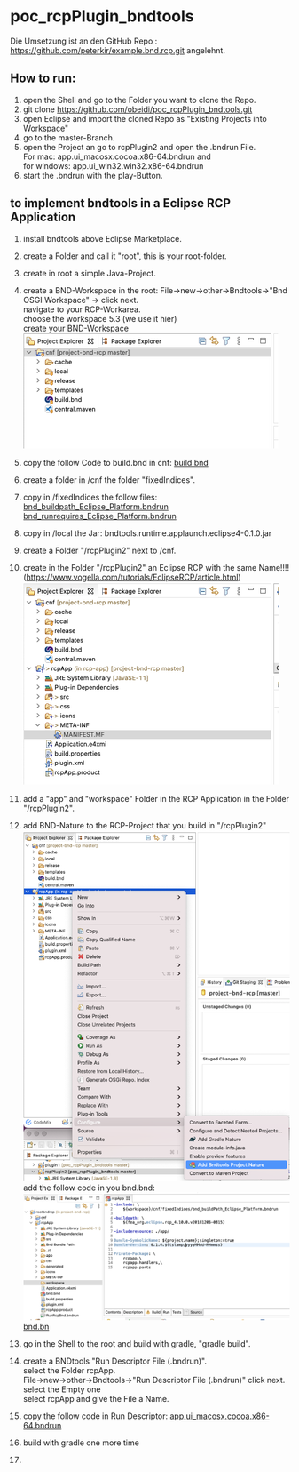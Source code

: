 # poc_rcpPlugin_bndtools
Die Umsetzung ist an den GitHub Repo : https://github.com/peterkir/example.bnd.rcp.git angelehnt.

## How to run:
 1. open the Shell and go to the Folder you want to clone the Repo.
 2. git clone https://github.com/obeidi/poc_rcpPlugin_bndtools.git
 3. open Eclipse and import the cloned Repo as "Existing Projects into Workspace" 
 4. go to the master-Branch.
 5. open the Project an go to rcpPlugin2 and open the .bndrun File.  
    For mac: app.ui_macosx.cocoa.x86-64.bndrun and  
	for windows: app.ui_win32.win32.x86-64.bndrun
 6. start the .bndrun with the play-Button. 
 
 ## to implement bndtools in a Eclipse RCP Application 
 1. install bndtools above Eclipse Marketplace.
 2. create a Folder and call it "root", this is your root-folder.
 3. create in root a simple Java-Project.
 4. create a BND-Workspace in the root:
	File->new->other->Bndtools->"Bnd OSGI Workspace" -> click next.  
	navigate to your RCP-Workarea.  
	choose the workspace 5.3 (we use it hier)  
	create your BND-Workspace
    ![bndtools-Workspace](pic/workspace-eclipse.png "bndtools-Workspace")
 5. copy the follow Code to build.bnd in cnf:
 [build.bnd](./cnf/build.bnd "build.bnd") 
 
 6. create a folder in /cnf the folder "fixedIndices".
 
 7. copy in /fixedIndices the follow files:
  [bnd_buildpath_Eclipse_Platform.bndrun](./cnf/fixedIndices/bnd_buildpath_Eclipse_Platform.bndrun "bnd_buildpath_Eclipse_Platform.bndrun")    
    [bnd_runrequires_Eclipse_Platform.bndrun](./cnf/fixedIndices/bnd_runrequires_Eclipse_Platform.bndrun "bnd_runrequires_Eclipse_Platform.bndrun") 
 8. copy in /local the Jar:   bndtools.runtime.applaunch.eclipse4-0.1.0.jar
 9. create a Folder "/rcpPlugin2" next to /cnf. 
 10. create in the Folder "/rcpPlugin2" an Eclipse RCP with the same Name!!!! (https://www.vogella.com/tutorials/EclipseRCP/article.html)
    ![rcpApp-init](pic/rcpApp-init.png "rcpApp-init") 
 11. add a "app" and "workspace" Folder in the RCP Application in the Folder "/rcpPlugin2".
 12. add BND-Nature to the RCP-Project that you build in "/rcpPlugin2"
    ![rcp-bnd-nature](pic/rcp-bnd-nature.png "rcp-bnd-nature") 
    add the follow code in you bnd.bnd:
    ![bnd-BND](pic/bnd-bnd.png "bnd-BND")
	[bnd.bn](./rcpPlugin2/bnd.bnd "bnd.bnd") 
 13. go in the Shell to the root and build with gradle, "gradle build".
 14. create a BNDtools "Run Descriptor File (.bndrun)".  
	 select the Folder rcpApp.  
     File->new->other->Bndtools->"Run Descriptor File (.bndrun)" click next.  
	 select the Empty one  
	 select rcpApp and give the File a Name.
 15. copy the follow code in Run Descriptor: 
    [app.ui_macosx.cocoa.x86-64.bndrun](./rcpPlugin2/app.ui_macosx.cocoa.x86-64.bndrun "app.ui_macosx.cocoa.x86-64.bndrun") 
 16. build with gradle one more time 
 17. 